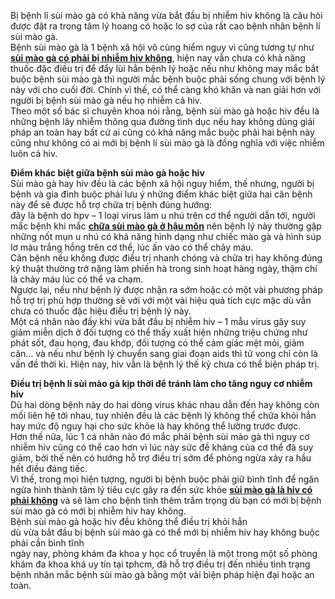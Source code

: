 <p>Bị bệnh lí sùi mào gà có khả năng vừa bắt đầu bị nhiễm hiv không là câu hỏi được đặt ra trong tâm lý hoang có hoặc lo sợ của rất cao bệnh nhân bệnh lí sùi mào gà.<br />
Bệnh sùi mào gà là 1 bệnh xã hội vô cùng hiểm nguy vì cũng tương tự như <a href="http://tribenhdongy.com/bi-sui-mao-ga-co-phai-bi-nhiem-hiv-khong/"><strong>sùi mào gà có phải bị nhiễm hiv không</strong></a>, hiện nay vẫn chưa có khả năng thuốc đặc điều trị để đẩy lùi hẳn bệnh lý hoặc nếu như không may mắc bắt buộc bệnh sùi mào gà thì người mắc bệnh buộc phải sống chung với bệnh lý này với cho cuối đời. Chính vì thế, có thể càng khó khăn và nan giải hơn với người bị bệnh sùi mào gà nếu họ nhiễm cả hiv.<br />
Theo một số bác sĩ chuyên khoa nói rằng, bệnh sùi mào gà hoặc hiv đều là những bệnh lây nhiễm thông qua đường tình dục nếu hay không dùng giải pháp an toàn hay bất cứ ai cũng có khả năng mắc buộc phải hai bệnh này cũng như không có ai mới bị bệnh lí sùi mào gà là đồng nghĩa với việc nhiễm luôn cả hiv.</p>

<p><strong>Điểm khác biệt giữa bệnh sùi mào gà hoặc hiv</strong><br />
Sùi mào gà hay hiv đều là các bệnh xã hội nguy hiểm, thế nhưng, người bị bệnh và gia đình buộc phải lưu ý những điểm khác biệt giữa hai căn bệnh này để sẽ được hỗ trợ chữa trị bệnh đúng hướng:<br />
đây là bệnh do hpv &ndash; 1 loại virus làm u nhú trên cơ thể người dẫn tới, người mắc bệnh khi mắc <a href="http://tribenhdongy.com/sui-mao-ga-o-hau-mon/"><strong>chữa sùi mào gà ở hậu môn</strong></a>&nbsp;nên bệnh lý này thường gặp những nốt mụn u nhú có khả năng hình dạng như chiếc mào gà và hình súp lơ màu trắng hồng trên cơ thể, lúc ấn vào có thể chảy máu.<br />
Căn bệnh nếu không được điều trị nhanh chóng và chữa trị hay không đúng kỹ thuật thường trở nặng làm phiền hà trong sinh hoạt hàng ngày, thậm chí là chảy máu lúc có thể va chạm.<br />
Ngược lại, nếu như bệnh lý được nhận ra sớm hoặc có một vài phương pháp hỗ trợ trị phù hợp thường sẽ với với một vài hiệu quả tích cực mặc dù vẫn chưa có thuốc đặc hiệu điều trị bệnh lý này.<br />
Một cá nhân nào đấy khi vừa bắt đầu bị nhiễm hiv &ndash; 1 mẫu virus gây suy giảm miễn dịch ở đối tượng có thể thấy xuất hiện những triệu chứng như phát sốt, đau họng, đau khớp, đối tượng có thể cảm giác mệt mỏi, giảm cân&hellip; và nếu như bệnh lý chuyển sang giai đoạn aids thì tử vong chỉ còn là vấn đề thời kì. Hiện nay, hiv vẫn là bệnh lý thế kỷ chưa có thể biện pháp trị.</p>

<p><strong>Điều trị bệnh lí sùi mào gà kịp thời để tránh làm cho tăng nguy cơ nhiễm hiv</strong><br />
Dù hai dòng bệnh này do hai dòng virus khác nhau dẫn đến hay không còn mối liên hệ tới nhau, tuy nhiên đều là các bệnh lý không thể chữa khỏi hẳn hay mức độ nguy hại cho sức khỏe là hay không thể lường trước được.<br />
Hơn thế nữa, lúc 1 cá nhân nào đó mắc phải bệnh sùi mào gà thì nguy cơ nhiễm hiv cũng có thể cao hơn vì lúc này sức đề kháng của cơ thể đã suy giảm, bởi thế nên có hướng hỗ trợ điều trị sớm để phòng ngừa xảy ra hầu hết điều đáng tiếc.<br />
Vì thế, trong mọi hiện tượng, người bị bệnh buộc phải giữ bình tĩnh để ngăn ngừa hình thành tâm lý tiêu cực gây ra đến sức khỏe <a href="http://tribenhdongy.com/bi-sui-mao-ga-co-phai-bi-nhiem-hiv-khong/"><strong>sùi mào gà là hiv có phải không</strong></a>&nbsp;và sẽ làm cho bệnh tình thêm trầm trọng dù bạn có mới bị bệnh sùi mào gà có mới bị nhiễm hiv hay không.<br />
Bệnh sùi mào gà hoặc hiv đều không thể điều trị khỏi hẳn<br />
dù vừa bắt đầu bị bệnh sùi mào gà có thể mới bị nhiễm hiv hay không buộc phải cần bình tĩnh<br />
ngày nay, phòng khám đa khoa y học cổ truyền là một trong một số phòng khám đa khoa khá uy tín tại tphcm, đã hỗ trợ điều trị đến nhiều tình trạng bệnh nhân mắc bệnh sùi mào gà bằng một vài biện pháp hiện đại hoặc an toàn.</p>
